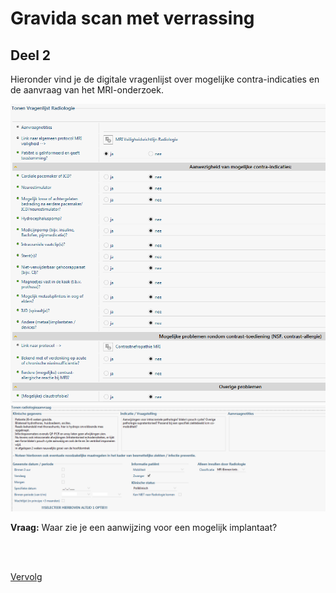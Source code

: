 # Gravida scan met verrassing

## Deel 2

Hieronder vind je de digitale vragenlijst over mogelijke contra-indicaties en de aanvraag van het MRI-onderzoek.

![](Vragenlijst.png)
![](Aanvraag.png)

**Vraag:** Waar zie je een aanwijzing voor een mogelijk implantaat? 

<br>
<br>

[Vervolg](case_part3.md)
